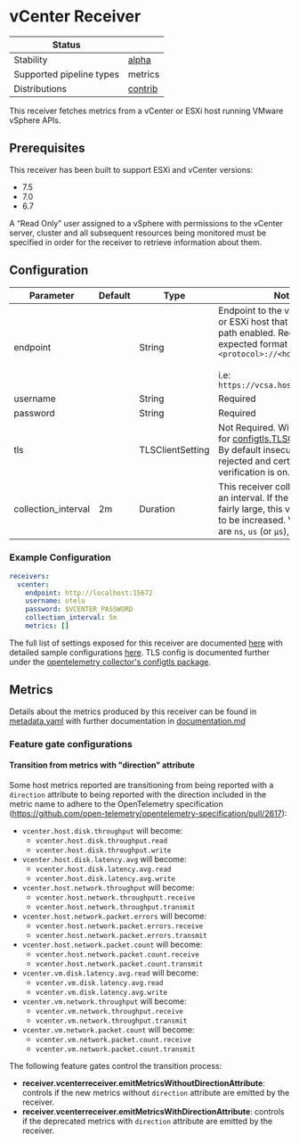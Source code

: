 # vCenter Receiver

| Status                   |           |
| ------------------------ |-----------|
| Stability                | [alpha]   |
| Supported pipeline types | metrics   |
| Distributions            | [contrib] |

This receiver fetches metrics from a vCenter or ESXi host running VMware vSphere APIs.

## Prerequisites

This receiver has been built to support ESXi and vCenter versions:

- 7.5
- 7.0
- 6.7

A “Read Only” user assigned to a vSphere with permissions to the vCenter server, cluster and all subsequent resources being monitored must be specified in order for the receiver to retrieve information about them.

## Configuration


| Parameter           | Default | Type             | Notes                                                                                                                                                                                                                                           |
| ------------------- | ------- | ---------------- | ----------------------------------------------------------------------------------------------------------------------------------------------------------------------------------------------------------------------------------------------- |
| endpoint            |         | String           | Endpoint to the vCenter Server or ESXi host that has the sdk path enabled. Required. The expected format is `<protocol>://<hostname>` <br><br> i.e: `https://vcsa.hostname.localnet`                                                            |
| username            |         | String           | Required                                                                                                                                                                                                                                        |
| password            |         | String           | Required                                                                                                                                                                                                                                        |
| tls                 |         | TLSClientSetting | Not Required. Will use defaults for [configtls.TLSClientSetting](https://github.com/open-telemetry/opentelemetry-collector/blob/main/config/configtls/README.md). By default insecure settings are rejected and certificate verification is on. |
| collection_interval | 2m      | Duration         | This receiver collects metrics on an interval. If the vCenter is fairly large, this value may need to be increased. Valid time units are `ns`, `us` (or `µs`), `ms`, `s`, `m`, `h`                                                              |

### Example Configuration

```yaml
receivers:
  vcenter:
    endpoint: http://localhost:15672
    username: otelu
    password: $VCENTER_PASSWORD
    collection_interval: 5m
    metrics: []
```

The full list of settings exposed for this receiver are documented [here](./config.go) with detailed sample configurations [here](./testdata/config.yaml). TLS config is documented further under the [opentelemetry collector's configtls package](https://github.com/open-telemetry/opentelemetry-collector/blob/main/config/configtls/README.md).

## Metrics

Details about the metrics produced by this receiver can be found in [metadata.yaml](./metadata.yaml) with further documentation in [documentation.md](./documentation.md)

### Feature gate configurations

#### Transition from metrics with "direction" attribute

Some host metrics reported are transitioning from being reported with a `direction` attribute to being reported with the
direction included in the metric name to adhere to the OpenTelemetry specification
(https://github.com/open-telemetry/opentelemetry-specification/pull/2617):

- `vcenter.host.disk.throughput` will become:
  - `vcenter.host.disk.throughput.read`
  - `vcenter.host.disk.throughput.write`
- `vcenter.host.disk.latency.avg` will become:
  - `vcenter.host.disk.latency.avg.read`
  - `vcenter.host.disk.latency.avg.write`
- `vcenter.host.network.throughput` will become:
  - `vcenter.host.network.throughputt.receive`
  - `vcenter.host.network.throughput.transmit`
- `vcenter.host.network.packet.errors` will become:
  - `vcenter.host.network.packet.errors.receive`
  - `vcenter.host.network.packet.errors.transmit`
- `vcenter.host.network.packet.count` will become:
  - `vcenter.host.network.packet.count.receive`
  - `vcenter.host.network.packet.count.transmit`
- `vcenter.vm.disk.latency.avg.read` will become:
  - `vcenter.vm.disk.latency.avg.read`
  - `vcenter.vm.disk.latency.avg.write`
- `vcenter.vm.network.throughput` will become:
  - `vcenter.vm.network.throughput.receive`
  - `vcenter.vm.network.throughput.transmit`
- `vcenter.vm.network.packet.count` will become:
  - `vcenter.vm.network.packet.count.receive`
  - `vcenter.vm.network.packet.count.transmit`

The following feature gates control the transition process:

- **receiver.vcenterreceiver.emitMetricsWithoutDirectionAttribute**: controls if the new metrics without
  `direction` attribute are emitted by the receiver.
- **receiver.vcenterreceiver.emitMetricsWithDirectionAttribute**: controls if the deprecated metrics with 
  `direction`
  attribute are emitted by the receiver.

[alpha]: https://github.com/open-telemetry/opentelemetry-collector#alpha
[contrib]: https://github.com/open-telemetry/opentelemetry-collector-releases/tree/main/distributions/otelcol-contrib
